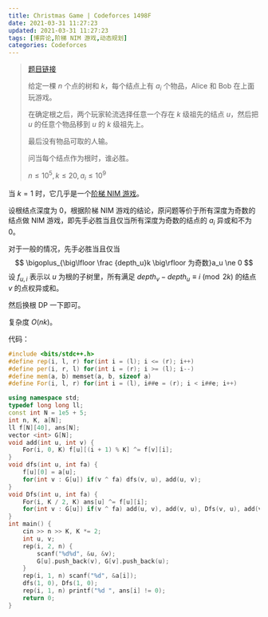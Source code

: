 ```yaml
---
title: Christmas Game | Codeforces 1498F
date: 2021-03-31 11:27:23
updated: 2021-03-31 11:27:23
tags: [博弈论,阶梯 NIM 游戏,动态规划]
categories: Codeforces
---
```

> [题目链接](https://codeforces.com/contest/1498/problem/F)
>
> 给定一棵 $n$ 个点的树和 $k$，每个结点上有 $a_i$ 个物品，Alice 和 Bob 在上面玩游戏。
>
> 在确定根之后，两个玩家轮流选择任意一个存在 $k$ 级祖先的结点 $u$，然后把 $u$ 的任意个物品移到 $u$ 的 $k$ 级祖先上。
>
> 最后没有物品可取的人输。
>
> 问当每个结点作为根时，谁必胜。
>
> $n \le 10^5, k \le 20,a_i \le 10^9$

当 $k=1$ 时，它几乎是一个[阶梯 NIM 游戏](/nim)。

设根结点深度为 $0$，根据阶梯 NIM 游戏的结论，原问题等价于所有深度为奇数的结点做 NIM 游戏，即先手必胜当且仅当所有深度为奇数的结点的 $a_i$ 异或和不为 $0$。

对于一般的情况，先手必胜当且仅当
$$
\bigoplus_{\big\lfloor \frac {depth_u}k \big\rfloor 为奇数}a_u \ne 0
$$
设 $f_{u,i}$ 表示以 $u$ 为根的子树里，所有满足 $depth_v - depth_u \equiv i \pmod {2k}$ 的结点 $v$ 的点权异或和。

然后换根 DP 一下即可。

复杂度 $O(nk)$。

代码：

```cpp
#include <bits/stdc++.h>
#define rep(i, l, r) for(int i = (l); i <= (r); i++)
#define per(i, r, l) for(int i = (r); i >= (l); i--)
#define mem(a, b) memset(a, b, sizeof a)
#define For(i, l, r) for(int i = (l), i##e = (r); i < i##e; i++)

using namespace std;
typedef long long ll;
const int N = 1e5 + 5;
int n, K, a[N];
ll f[N][40], ans[N];
vector <int> G[N];
void add(int u, int v) {
    For(i, 0, K) f[u][(i + 1) % K] ^= f[v][i];
}
void dfs(int u, int fa) {
    f[u][0] = a[u];
    for(int v : G[u]) if(v ^ fa) dfs(v, u), add(u, v);
}
void Dfs(int u, int fa) {
    For(i, K / 2, K) ans[u] ^= f[u][i];
    for(int v : G[u]) if(v ^ fa) add(u, v), add(v, u), Dfs(v, u), add(v, u), add(u, v);
}
int main() {
    cin >> n >> K, K *= 2;
    int u, v;
    rep(i, 2, n) {
        scanf("%d%d", &u, &v);
        G[u].push_back(v), G[v].push_back(u);
    }
    rep(i, 1, n) scanf("%d", &a[i]);
    dfs(1, 0), Dfs(1, 0);
    rep(i, 1, n) printf("%d ", ans[i] != 0);
    return 0;
}
```